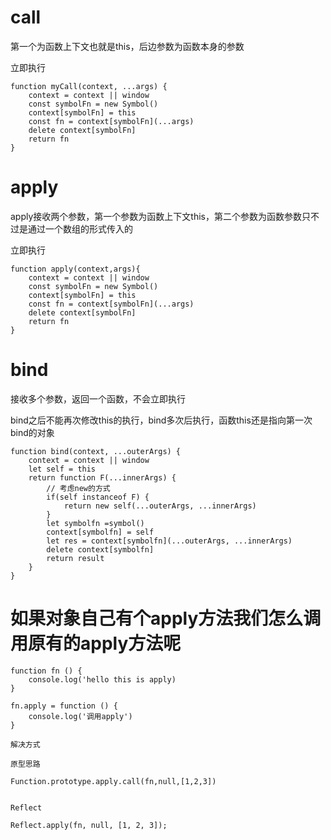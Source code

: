 # call

第一个为函数上下文也就是this，后边参数为函数本身的参数

立即执行


```
function myCall(context, ...args) {
    context = context || window
    const symbolFn = new Symbol()
    context[symbolFn] = this
    const fn = context[symbolFn](...args)
    delete context[symbolFn]
    return fn
}
```

# apply

apply接收两个参数，第一个参数为函数上下文this，第二个参数为函数参数只不过是通过一个数组的形式传入的

立即执行


```
function apply(context,args){
    context = context || window
    const symbolFn = new Symbol()
    context[symbolFn] = this
    const fn = context[symbolFn](...args)
    delete context[symbolFn]
    return fn
}
```

# bind

接收多个参数，返回一个函数，不会立即执行

bind之后不能再次修改this的执行，bind多次后执行，函数this还是指向第一次bind的对象
```
function bind(context, ...outerArgs) {
    context = context || window
    let self = this
    return function F(...innerArgs) {
        // 考虑new的方式
        if(self instanceof F) {
            return new self(...outerArgs, ...innerArgs)
        }
        let symbolfn =symbol()
        context[symbolfn] = self
        let res = context[symbolfn](...outerArgs, ...innerArgs)
        delete context[symbolfn]
        return result
    }
}
```


# 如果对象自己有个apply方法我们怎么调用原有的apply方法呢

```
function fn () {
    console.log('hello this is apply)
}

fn.apply = function () {
    console.log('调用apply')
}

解决方式

原型思路

Function.prototype.apply.call(fn,null,[1,2,3])


Reflect

Reflect.apply(fn, null, [1, 2, 3]);
```
